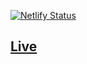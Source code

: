 [![Netlify Status](https://api.netlify.com/api/v1/badges/b7c7a8ad-59f6-4cfe-9656-6b936c8a4068/deploy-status)](https://app.netlify.com/sites/github-profile-generator-007/deploys)

## [Live]()
